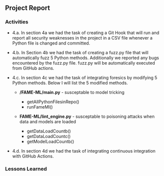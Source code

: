 
## Project Report

### Activities

- 4.a. In section 4a we had the task of creating a Git Hook that will run and report all security weaknesses in the project in a CSV file whenever a Python file is changed and committed.

- 4.b. In Section 4b we had the task of creating a fuzz.py file that will automatically fuzz 5 Python methods. Additionally we reported any bugs encountered by the fuzz.py file. fuzz.py will be automatically executed from GitHub actions.

- 4.c. In section 4c we had the task of integrating foresics by modifying 5 Python methods. Below I will list the 5 modified methods.

    - **/FAME-ML/main.py** - susceptable to model tricking
        - getAllPythonFilesinRepo()
        - runFameMl()

    - **FAME-ML/lint_engine.py** - susceptable to poisoning attacks when data and models are loaded
        - getDataLoadCountb()
        - getDataLoadCountc()
        - getModelLoadCountb()

- 4.d. In section 4d we had the task of integrating continuous integration with GitHub Actions.

### Lessons Learned




